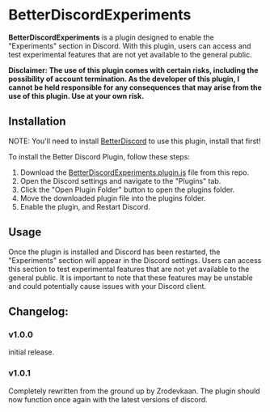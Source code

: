 # BetterDiscordExperiments

**BetterDiscordExperiments** is a plugin designed to enable the "Experiments" section in Discord. With this plugin, users can access and test experimental features that are not yet available to the general public.

**Disclaimer: The use of this plugin comes with certain risks, including the possibility of account termination. As the developer of this plugin, I cannot be held responsible for any consequences that may arise from the use of this plugin. Use at your own risk.**

## Installation

NOTE: You'll need to install [BetterDiscord](https://betterdiscord.app) to use this plugin, install that first!

To install the Better Discord Plugin, follow these steps:

1. Download the [BetterDiscordExperiments.plugin.js](https://raw.githubusercontent.com/Riddim-GLiTCH/BetterDiscordEperiments/main/BetterDiscordExperiments.plugin.js) file from this repo.
2. Open the Discord settings and navigate to the "Plugins" tab.
3. Click the "Open Plugin Folder" button to open the plugins folder.
4. Move the downloaded plugin file into the plugins folder.
5. Enable the plugin, and Restart Discord.

## Usage

Once the plugin is installed and Discord has been restarted, the "Experiments" section will appear in the Discord settings. Users can access this section to test experimental features that are not yet available to the general public. It is important to note that these features may be unstable and could potentially cause issues with your Discord client.


## Changelog:

### v1.0.0
initial release.

### v1.0.1
Completely rewritten from the ground up by Zrodevkaan. The plugin should now function once again with the latest versions of discord.